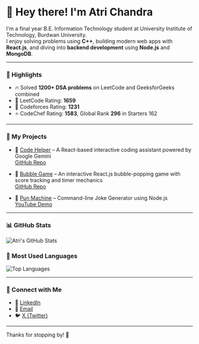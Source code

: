 # 👋 Hey there! I'm Atri Chandra
 
I'm a final year B.E. Information Technology student at University Institute of Technology, Burdwan University.  
I enjoy solving problems using **C++**, building modern web apps with **React.js**, and diving into **backend development** using **Node.js** and **MongoDB**.

---

### 🚀 Highlights

- 🔥 Solved **1200+ DSA problems** on LeetCode and GeeksforGeeks combined
- 💪 LeetCode Rating: **1659**
- 🧠 Codeforces Rating: **1231**
- ⭐ CodeChef Rating: **1583**, Global Rank **296** in Starters 162
---

### 📂 My Projects

- 🔹 [Code Helper](https://code-helper-atri.vercel.app/) – A React-based interactive coding assistant powered by Google Gemini  
  [GitHub Repo](https://github.com/AtriChandra/Code-Helper)

- 🔹 [Bubble Game](https://bubble-game-atri.vercel.app/) – An interactive React.js bubble-popping game with score tracking and timer mechanics  
  [GitHub Repo](https://github.com/AtriChandra/Bubble-Game)

- 🔹 [Pun Machine](https://github.com/AtriChandra/Random_Joke_Generator) – Command-line Joke Generator using Node.js  
  [YouTube Demo](https://www.youtube.com/watch?v=Ps2MpCitI5E)


---

### 📊 GitHub Stats

![Atri's GitHub Stats](https://github-readme-stats.vercel.app/api?username=AtriChandra&show_icons=true&theme=tokyonight)

### 🚀 Most Used Languages

![Top Languages](https://github-readme-stats.vercel.app/api/top-langs/?username=AtriChandra&layout=compact&theme=tokyonight)

---

### 🔗 Connect with Me

- 🔗 [LinkedIn](https://linkedin.com/in/atri-chandra)
- 📧 [Email](mailto:atrichandra14@gmail.com)
- 🐦 [X (Twitter)](https://x.com/atri_chandra)


---

Thanks for stopping by! 🌟
